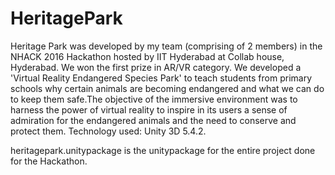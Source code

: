 # HeritagePark
Heritage Park was developed by my team (comprising of 2 members) in the NHACK 2016 Hackathon hosted by IIT Hyderabad at Collab house, Hyderabad. We won the first prize in AR/VR category. We developed a 'Virtual Reality Endangered Species Park' to teach students from primary schools why certain animals are becoming endangered and what we can do to keep them safe.The objective of the immersive environment was to harness the power of virtual reality to inspire in its users a sense of admiration for the endangered animals and the need to conserve and protect them.  Technology used: Unity 3D 5.4.2.

heritagepark.unitypackage is the unitypackage for the entire project done for the Hackathon.
